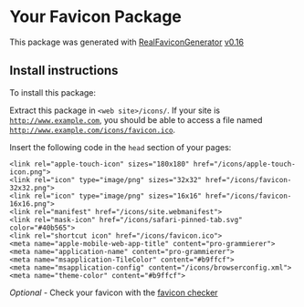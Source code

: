 # Your Favicon Package

This package was generated with [RealFaviconGenerator](https://realfavicongenerator.net/) [v0.16](https://realfavicongenerator.net/change_log#v0.16)

## Install instructions

To install this package:

Extract this package in <code>&lt;web site&gt;/icons/</code>. If your site is <code>http://www.example.com</code>, you should be able to access a file named <code>http://www.example.com/icons/favicon.ico</code>.

Insert the following code in the `head` section of your pages:

    <link rel="apple-touch-icon" sizes="180x180" href="/icons/apple-touch-icon.png">
    <link rel="icon" type="image/png" sizes="32x32" href="/icons/favicon-32x32.png">
    <link rel="icon" type="image/png" sizes="16x16" href="/icons/favicon-16x16.png">
    <link rel="manifest" href="/icons/site.webmanifest">
    <link rel="mask-icon" href="/icons/safari-pinned-tab.svg" color="#40b565">
    <link rel="shortcut icon" href="/icons/favicon.ico">
    <meta name="apple-mobile-web-app-title" content="pro-grammierer">
    <meta name="application-name" content="pro-grammierer">
    <meta name="msapplication-TileColor" content="#b9ffcf">
    <meta name="msapplication-config" content="/icons/browserconfig.xml">
    <meta name="theme-color" content="#b9ffcf">

_Optional_ - Check your favicon with the [favicon checker](https://realfavicongenerator.net/favicon_checker)
